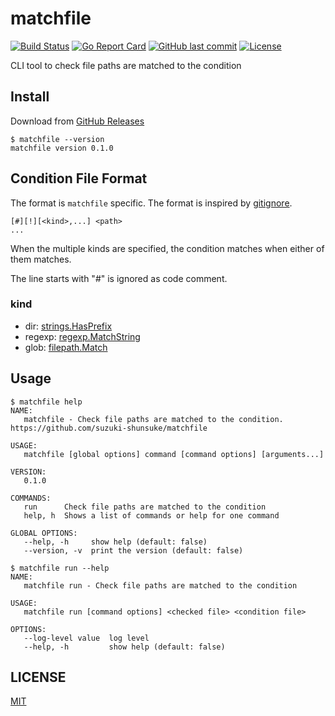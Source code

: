 # matchfile

[![Build Status](https://github.com/suzuki-shunsuke/matchfile/workflows/CI/badge.svg)](https://github.com/suzuki-shunsuke/matchfile/actions)
[![Go Report Card](https://goreportcard.com/badge/github.com/suzuki-shunsuke/matchfile)](https://goreportcard.com/report/github.com/suzuki-shunsuke/matchfile)
[![GitHub last commit](https://img.shields.io/github/last-commit/suzuki-shunsuke/matchfile.svg)](https://github.com/suzuki-shunsuke/matchfile)
[![License](http://img.shields.io/badge/license-mit-blue.svg?style=flat-square)](https://raw.githubusercontent.com/suzuki-shunsuke/matchfile/master/LICENSE)

CLI tool to check file paths are matched to the condition

## Install

Download from [GitHub Releases](https://github.com/suzuki-shunsuke/matchfile/releases)

```
$ matchfile --version
matchfile version 0.1.0
```

## Condition File Format

The format is `matchfile` specific.
The format is inspired by [gitignore](https://git-scm.com/docs/gitignore).

```
[#][!][<kind>,...] <path>
...
```

When the multiple kinds are specified, the condition matches when either of them matches.

The line starts with "#" is ignored as code comment.

### kind

* dir: [strings.HasPrefix](https://golang.org/pkg/strings/#HasPrefix)
* regexp: [regexp.MatchString](https://golang.org/pkg/regexp/#Regexp.MatchString)
* glob: [filepath.Match](https://golang.org/pkg/path/filepath/#Match)

## Usage

```
$ matchfile help
NAME:
   matchfile - Check file paths are matched to the condition. https://github.com/suzuki-shunsuke/matchfile

USAGE:
   matchfile [global options] command [command options] [arguments...]

VERSION:
   0.1.0

COMMANDS:
   run      Check file paths are matched to the condition
   help, h  Shows a list of commands or help for one command

GLOBAL OPTIONS:
   --help, -h     show help (default: false)
   --version, -v  print the version (default: false)
```

```
$ matchfile run --help
NAME:
   matchfile run - Check file paths are matched to the condition

USAGE:
   matchfile run [command options] <checked file> <condition file>

OPTIONS:
   --log-level value  log level
   --help, -h         show help (default: false)
```

## LICENSE

[MIT](LICENSE)

